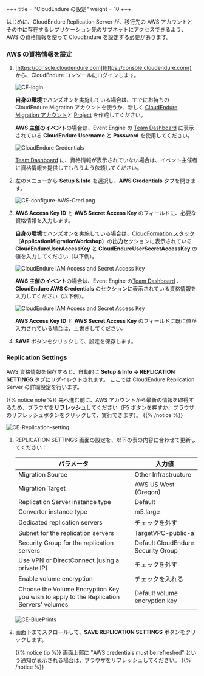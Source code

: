 +++
title = "CloudEndure の設定"
weight = 10
+++


はじめに、CloudEndure Replication Server が、移行先の AWS アカウントとその中に存在するレプリケーション先のサブネットにアクセスできるよう、
AWS の資格情報を使って CloudEndure を設定する必要があります。

### AWS の資格情報を設定

1. [https://console.cloudendure.com](https://console.cloudendure.com/) から、CloudEndure コンソールにログインします。

    ![CE-login](/ce/CE-login.png)

    **自身の環境**でハンズオンを実施している場合は、すでにお持ちの CloudEndure Migration アカウントを使うか、新しく [CloudEndure Migration アカウント](https://console.cloudendure.com/#/register/register)と <a href="https://docs.cloudendure.com/#Getting_Started_with_CloudEndure/Working_with_Projects/Working_with_Projects.htm#Creating_a_New_Project%3FTocPath%3DNavigation%7CGetting%2520Started%2520with%2520CloudEndure%7CWorking%2520with%2520Projects%7C_____2" target="_blank">Project</a> を作成してください。

    **AWS 主催のイベント**の場合は、Event Engine の <A href="https://dashboard.eventengine.run/dashboard" target="_blank">Team Dashboard</a> に表示されている **CloudEndure Username** と **Password** を使用してください。

    ![CloudEndure Credentials](/ce/CE-console-credentials.png)

    <A href="https://dashboard.eventengine.run/dashboard" target="_blank">Team Dashboard</a> に、資格情報が表示されていない場合は、イベント主催者に資格情報を提供してもらうよう依頼してください。

2. 左のメニューから **Setup & Info** を選択し、**AWS Credentials** タブを開きます。

    ![CE-configure-AWS-Cred.png](/ce/CE-configure-AWS-Cred.png.png)

3. **AWS Access Key ID** と **AWS Secret Access Key** のフィールドに、必要な資格情報を入力します。

    **自身の環境**でハンズオンを実施している場合は、<a href="https://us-west-2.console.aws.amazon.com/cloudformation/home?region=us-west-2#/" target="_blank">CloudFormation スタック</a>（**ApplicationMigrationWorkshop**）の**出力**セクションに表示されている **CloudEndureUserAccessKey** と **CloudEndureUserSecretAccessKey** の値を入力してください（以下例）。

    ![CloudEndure IAM Access and Secret Access Key](/ce/ce-self-service-accesskeys.ja.png)

    **AWS 主催のイベント**の場合は、Event Engine の<A href="https://dashboard.eventengine.run/dashboard" target="_blank">Team Dashboard</a> 、 **CloudEndure AWS Credentials** のセクションに表示されている資格情報を入力してください（以下例）。

    ![CloudEndure IAM Access and Secret Access Key](/ce/CE-credentials.png)

    **AWS Access Key ID** と **AWS Secret Access Key** のフィールドに既に値が入力されている場合は、上書きしてください。

4. **SAVE** ボタンをクリックして、設定を保存します。

### Replication Settings

AWS 資格情報を保存すると、自動的に **Setup & Info → REPLICATION SETTINGS** タブにリダイレクトされます。
ここでは CloudEndure Replication Server の詳細設定を行います。

{{% notice note %}}
先へ進む前に、AWS アカウントから最新の情報を取得するため、ブラウザを**リフレッシュ**してください（F5 ボタンを押すか、ブラウザのリフレッシュボタンをクリックして、実行できます）。
{{% /notice %}}

![CE-Replication-setting](/ce/CE-Replication-setting.png)

1. REPLICATION SETTINGS 画面の設定を、以下の表の内容に合わせて更新してください：

    | パラメータ                                   | 入力値                                                        |
    | ------------------------------------------ | ------------------------------------------------------------ |
    | Migration Source                           | Other Infrastructure                                         |
    | Migration Target                           | AWS US West (Oregon)                                         |
    | Replication Server instance type           | Default                                                      |
    | Converter instance type                    | m5.large                                                     |
    | Dedicated replication servers              | チェックを外す                                                 |
    | Subnet for the replication servers         | TargetVPC-public-a |
    | Security Group for the replication servers | Default CloudEndure Security Group                          |
    | Use VPN or DirectConnect (using a private IP) | チェックを外す                                             |
    | Enable volume encryption                   | チェックを入れる                                              |    
    | Choose the Volume Encryption Key you wish to apply to the Replication Servers' volumes | Default volume encryption key  |
    
    ![CE-BluePrints](/ce/ce-blueprint-details.ja.png)

2. 画面下までスクロールして、**SAVE REPLICATION SETTINGS** ボタンをクリックします。

    {{% notice tip %}}
画面上部に "AWS credentials must be refreshed" という通知が表示される場合は、ブラウザをリフレッシュしてください。
{{% /notice %}}
